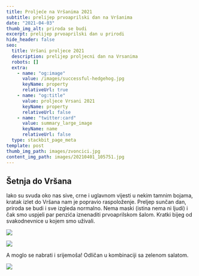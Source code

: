 ```yaml
---
title: Proljeće na Vršanima 2021
subtitle: prelijep prvoaprilski dan na Vršanima
date: "2021-04-03"
thumb_img_alt: priroda se budi
excerpt: prelijep prvoaprilski dan u prirodi
hide_header: false
seo:
  title: Vršani proljece 2021
  description: prelijep proljecni dan na Vrsanima
  robots: []
  extra:
    - name: "og:image"
      value: /images/successful-hedgehog.jpg
      keyName: property
      relativeUrl: true
    - name: "og:title"
      value: proljece Vrsani 2021
      keyName: property
      relativeUrl: false
    - name: "twitter:card"
      value: summary_large_image
      keyName: name
      relativeUrl: false
  type: stackbit_page_meta
template: post
thumb_img_path: images/zvoncici.jpg
content_img_path: images/20210401_105751.jpg
---
```


## Šetnja do Vršana

Iako su svuda oko nas sive, crne i uglavnom vijesti u nekim tamnim bojama, kratak izlet do Vršana nam je popravio raspoloženje. Preljep sunčan dan, priroda se budi i sve izgleda normalno. Nema maski (istina nema ni ljudi) i čak smo uspjeli par penzića iznenaditi prvoaprilskom šalom. Kratki bijeg od svakodnevnice u kojem smo uživali.

![](/images/robust-saturn.jpg)

![](/images/20210401_105816.jpg)

A moglo se nabrati i srijemoša! Odličan u kombinaciji sa zelenom salatom.

![](/images/srijemos.jpg)
